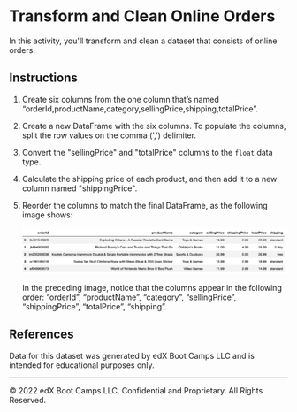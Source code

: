 # Transform and Clean Online Orders

In this activity, you'll transform and clean a dataset that consists of online orders.

## Instructions

1. Create six columns from the one column that’s named “orderId,productName,category,sellingPrice,shipping,totalPrice”.

2. Create a new DataFrame with the six columns. To populate the columns, split the row values on the comma (',') delimiter.

3. Convert the "sellingPrice" and "totalPrice" columns to the `float` data type.

4. Calculate the shipping price of each product, and then add it to a new column named "shippingPrice".

5. Reorder the columns to match the final DataFrame, as the following image shows:

    ![A screenshot depicts the final DataFrame.](Images/A1-online_orders_df.png)

    In the preceding image, notice that the columns appear in the following order: “orderId”, “productName”, “category”, “sellingPrice”, “shippingPrice”, “totalPrice”, “shipping”.

## References

Data for this dataset was generated by edX Boot Camps LLC and is intended for educational purposes only.

- - -

© 2022 edX Boot Camps LLC. Confidential and Proprietary. All Rights Reserved.
